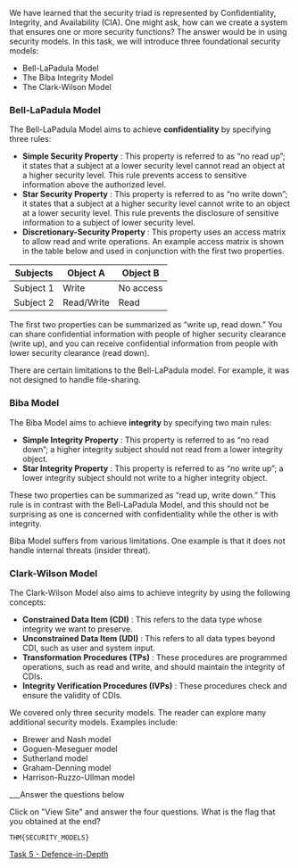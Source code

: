 We have learned that the security triad is represented by Confidentiality, Integrity, and Availability (CIA). One might ask, how can we create a system that ensures one or more security functions? The answer would be in using security models. In this task, we will introduce three foundational security models:

- Bell-LaPadula Model
- The Biba Integrity Model
- The Clark-Wilson Model

### Bell-LaPadula Model

The Bell-LaPadula Model aims to achieve **confidentiality** by specifying three rules:

- **Simple Security Property** : This property is referred to as “no read up”; it states that a subject at a lower security level cannot read an object at a higher security level. This rule prevents access to sensitive information above the authorized level.
- **Star Security Property** : This property is referred to as “no write down”; it states that a subject at a higher security level cannot write to an object at a lower security level. This rule prevents the disclosure of sensitive information to a subject of lower security level.
- **Discretionary-Security Property** : This property uses an access matrix to allow read and write operations. An example access matrix is shown in the table below and used in conjunction with the first two properties.

|Subjects|Object A|Object B|
|---|---|---|
|Subject 1|Write|No access|
|Subject 2|Read/Write|Read|

The first two properties can be summarized as “write up, read down.” You can share confidential information with people of higher security clearance (write up), and you can receive confidential information from people with lower security clearance (read down).

There are certain limitations to the Bell-LaPadula model. For example, it was not designed to handle file-sharing.

### Biba Model

The Biba Model aims to achieve **integrity** by specifying two main rules:

- **Simple Integrity Property** : This property is referred to as “no read down”; a higher integrity subject should not read from a lower integrity object.
- **Star Integrity Property** : This property is referred to as “no write up”; a lower integrity subject should not write to a higher integrity object.

These two properties can be summarized as “read up, write down.” This rule is in contrast with the Bell-LaPadula Model, and this should not be surprising as one is concerned with confidentiality while the other is with integrity.

Biba Model suffers from various limitations. One example is that it does not handle internal threats (insider threat).

### Clark-Wilson Model

The Clark-Wilson Model also aims to achieve integrity by using the following concepts:

- **Constrained Data Item (CDI)** : This refers to the data type whose integrity we want to preserve.
- **Unconstrained Data Item (UDI)** : This refers to all data types beyond CDI, such as user and system input.
- **Transformation Procedures (TPs)** : These procedures are programmed operations, such as read and write, and should maintain the integrity of CDIs.
- **Integrity Verification Procedures (IVPs)** : These procedures check and ensure the validity of CDIs.

We covered only three security models. The reader can explore many additional security models. Examples include:

- Brewer and Nash model
- Goguen-Meseguer model
- Sutherland model
- Graham-Denning model
- Harrison-Ruzzo-Ullman model


___Answer the questions below

Click on "View Site" and answer the four questions. What is the flag that you obtained at the end?
	
	THM{SECURITY_MODELS}


[Task 5 - Defence-in-Depth](Task%205%20-%20Defence-in-Depth.md)
